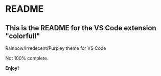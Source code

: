 # README
## This is the README for the VS Code extension "colorfull"

Rainbow/Irredecent/Purpley theme for VS Code

Not 100% complete.

**Enjoy!**

